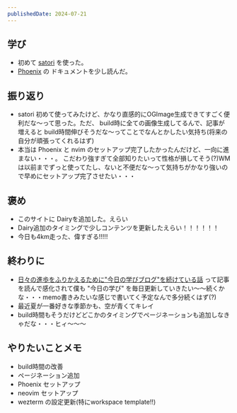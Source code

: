 ```yaml
---
publishedDate: 2024-07-21
---
```


## 学び
- 初めて [satori](https://github.com/vercel/satori) を使った。
- [Phoenix](https://kasper.github.io/phoenix/) の ドキュメントを少し読んだ。

## 振り返り
- satori 初めて使ってみたけど、かなり直感的にOGImage生成できてすごく便利だな〜って思った。ただ、 build時に全ての画像生成してるんで、記事が増えると build時間伸びそうだな〜ってことでなんとかしたい気持ち(将来の自分が頑張ってくれるはず)
- 本当は Phoenix と nvim のセットアップ完了したかったんだけど、一向に進まない・・・。  こだわり強すぎて全部知りたいって性格が損してそう(?)WMは以前までずっと使ってたし、ないと不便だな〜って気持ちがかなり強いので早めにセットアップ完了させたい・・・

## 褒め
- このサイトに Dairyを追加した。えらい
- Dairy追加のタイミングで少しコンテンツを更新したえらい！！！！！！
- 今日も4km走った、偉すぎる!!!!!

## 終わりに
- [日々の進歩をふりかえるために"今日の学びブログ"を続けている話](https://toranoana-lab.hatenablog.com/entry/2024/07/17/120000) って記事を読んで感化されて僕も "今日の学び" を毎日更新していきたい〜〜続くかな・・・memo書きみたいな感じで書いてく予定なんで多分続くはず(?)
- 最近夏が一番好きな季節かも、空が青くてキレイ
- build時間もそうだけどどこかのタイミングでページネーションも追加しなきゃだな・・・ヒィ〜〜〜

## やりたいことメモ
- build時間の改善
- ページネーション追加
- Phoenix セットアップ
- neovim セットアップ
- wezterm の設定更新(特にworkspace template!!)
